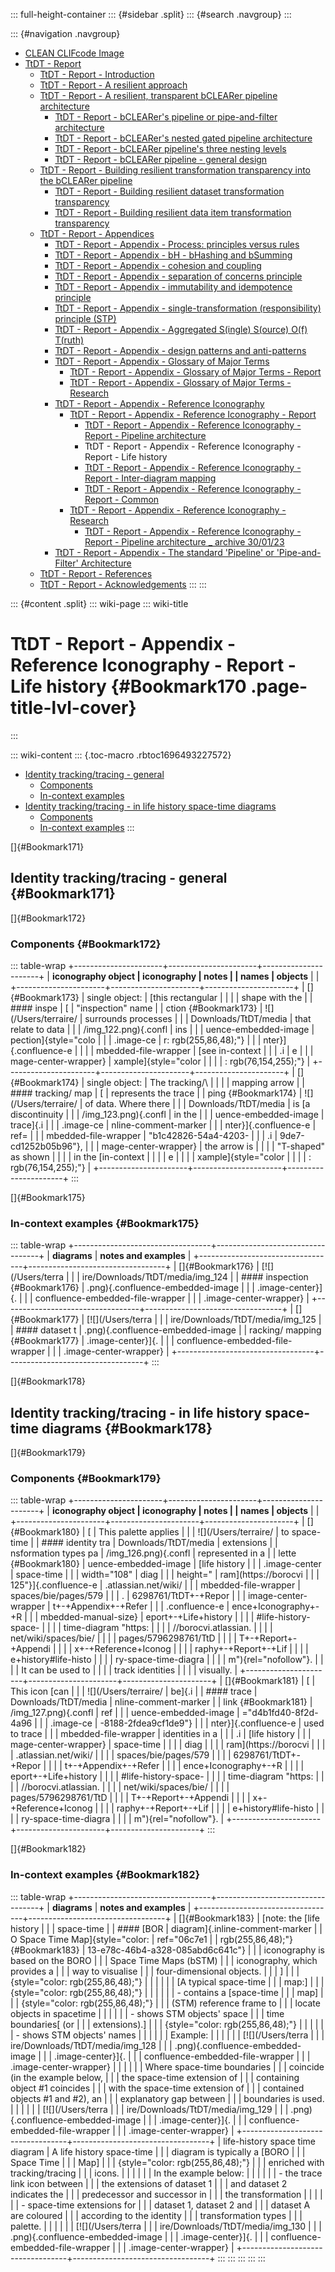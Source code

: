 ::: full-height-container
::: {#sidebar .split}
::: {#search .navgroup}
:::

::: {#navigation .navgroup}
-   [CLEAN CLIFcode Image](page5501091875.html)
-   [TtDT - Report](page5766283265.html)
    -   [TtDT - Report - Introduction](page5765071213.html)
    -   [TtDT - Report - A resilient approach](page5769560149.html)
    -   [TtDT - Report - A resilient, transparent bCLEARer pipeline
        architecture](page5766316210.html)
        -   [TtDT - Report - bCLEARer\'s pipeline or pipe-and-filter
            architecture](page5773230168.html)
        -   [TtDT - Report - bCLEARer\'s nested gated pipeline
            architecture](page5773656071.html)
        -   [TtDT - Report - bCLEARer pipeline\'s three nesting
            levels](page5766545422.html)
        -   [TtDT - Report - bCLEARer pipeline - general
            design](page5775163422.html)
    -   [TtDT - Report - Building resilient transformation transparency
        into the bCLEARer pipeline](page5769494532.html)
        -   [TtDT - Report - Building resilient dataset transformation
            transparency](page5765136857.html)
        -   [TtDT - Report - Building resilient data item transformation
            transparency](page5766316201.html)
    -   [TtDT - Report - Appendices](page5768675336.html)
        -   [TtDT - Report - Appendix - Process: principles versus
            rules](page5769003012.html)
        -   [TtDT - Report - Appendix - bH - bHashing and
            bSumming](page5768839184.html)
        -   [TtDT - Report - Appendix - cohesion and
            coupling](page5772804097.html)
        -   [TtDT - Report - Appendix - separation of concerns
            principle](page5772804106.html)
        -   [TtDT - Report - Appendix - immutability and idempotence
            principle](page5772869633.html)
        -   [TtDT - Report - Appendix - single-transformation
            (responsibility) principle (STP)](page5772804114.html)
        -   [TtDT - Report - Appendix - Aggregated S(ingle) S(ource)
            O(f) T(ruth)](page5773328385.html)
        -   [TtDT - Report - Appendix - design patterns and
            anti-patterns](page5775982593.html)
        -   [TtDT - Report - Appendix - Glossary of Major
            Terms](page5780340771.html)
            -   [TtDT - Report - Appendix - Glossary of Major Terms -
                Report](page5793284135.html)
            -   [TtDT - Report - Appendix - Glossary of Major Terms -
                Research](page5793218610.html)
        -   [TtDT - Report - Appendix - Reference
            Iconography](page5784010894.html)
            -   [TtDT - Report - Appendix - Reference Iconography -
                Report](page5783355393.html)
                -   [TtDT - Report - Appendix - Reference Iconography -
                    Report - Pipeline architecture](page5797249025.html)
                -   TtDT - Report - Appendix - Reference Iconography -
                    Report - Life history
                -   [TtDT - Report - Appendix - Reference Iconography -
                    Report - Inter-diagram mapping](page5796299378.html)
                -   [TtDT - Report - Appendix - Reference Iconography -
                    Report - Common](page5796299991.html)
            -   [TtDT - Report - Appendix - Reference Iconography -
                Research](page5785092097.html)
                -   [TtDT - Report - Appendix - Reference Iconography -
                    Report - Pipeline architecture \_ archive
                    30/01/23](page5796331521.html)
        -   [TtDT - Report - Appendix - The standard \'Pipeline\' or
            \'Pipe-and-Filter\' Architecture](page5784338433.html)
    -   [TtDT - Report - References](page5766578192.html)
    -   [TtDT - Report - Acknowledgements](page5766545409.html)
:::
:::

::: {#content .split}
::: wiki-page
::: wiki-title
# TtDT - Report - Appendix - Reference Iconography - Report - Life history {#Bookmark170 .page-title-lvl-cover}
:::

::: wiki-content
::: {.toc-macro .rbtoc1696493227572}
-   [Identity tracking/tracing -
    general](#Bookmark171 "Identity tracking/tracing - general")
    -   [Components](#Bookmark172 "Components")
    -   [In-context examples](#Bookmark175 "In-context examples")
-   [Identity tracking/tracing - in life history space-time
    diagrams](#Bookmark178 "Identity tracking/tracing - in life history space-time diagrams")
    -   [Components](#Bookmark179 "Components")
    -   [In-context examples](#Bookmark182 "In-context examples")
:::

[]{#Bookmark171}

## Identity tracking/tracing - general {#Bookmark171}

[]{#Bookmark172}

### Components {#Bookmark172}

::: table-wrap
+----------------------+----------------------+----------------------+
| **iconography object | **iconography        | **notes**            |
| names**              | objects**            |                      |
+----------------------+----------------------+----------------------+
| []{#Bookmark173}     | single object:       | [this rectangular    |
|                      |                      | shape with the       |
| #### inspe           | [                    | "inspection" name    |
| ction {#Bookmark173} | ![](/Users/terraire/ | surrounds processes  |
|                      | Downloads/TtDT/media | that relate to data  |
|                      | /img_122.png){.confl | ins                  |
|                      | uence-embedded-image | pection]{style="colo |
|                      | .image-ce            | r: rgb(255,86,48);"} |
|                      | nter}]{.confluence-e |                      |
|                      | mbedded-file-wrapper | [see in-context      |
|                      | .i                   | e                    |
|                      | mage-center-wrapper} | xample]{style="color |
|                      |                      | : rgb(76,154,255);"} |
+----------------------+----------------------+----------------------+
| []{#Bookmark174}     | single object:       | The tracking/\       |
|                      |                      | mapping arrow        |
| #### tracking/ map   | [                    | represents the trace |
| ping  {#Bookmark174} | ![](/Users/terraire/ | of data. Where there |
|                      | Downloads/TtDT/media | is [a discontinuity  |
|                      | /img_123.png){.confl | in the               |
|                      | uence-embedded-image | trace]{.i            |
|                      | .image-ce            | nline-comment-marker |
|                      | nter}]{.confluence-e | ref=                 |
|                      | mbedded-file-wrapper | "b1c42826-54a4-4203- |
|                      | .i                   | 9de7-cd1252b05b96"}, |
|                      | mage-center-wrapper} | the arrow is         |
|                      |                      | "T-shaped" as shown  |
|                      |                      | in the [in-context   |
|                      |                      | e                    |
|                      |                      | xample]{style="color |
|                      |                      | : rgb(76,154,255);"} |
+----------------------+----------------------+----------------------+
:::

[]{#Bookmark175}

### In-context examples {#Bookmark175}

::: table-wrap
+----------------------------------+----------------------------------+
| **diagrams**                     | **notes and examples**           |
+----------------------------------+----------------------------------+
| []{#Bookmark176}                 | [![](/Users/terra                |
|                                  | ire/Downloads/TtDT/media/img_124 |
| #### inspection {#Bookmark176}   | .png){.confluence-embedded-image |
|                                  | .image-center}]{.                |
|                                  | confluence-embedded-file-wrapper |
|                                  | .image-center-wrapper}           |
+----------------------------------+----------------------------------+
| []{#Bookmark177}                 | [![](/Users/terra                |
|                                  | ire/Downloads/TtDT/media/img_125 |
| #### dataset t                   | .png){.confluence-embedded-image |
| racking/ mapping  {#Bookmark177} | .image-center}]{.                |
|                                  | confluence-embedded-file-wrapper |
|                                  | .image-center-wrapper}           |
+----------------------------------+----------------------------------+
:::

[]{#Bookmark178}

## Identity tracking/tracing - in life history space-time diagrams {#Bookmark178}

[]{#Bookmark179}

### Components {#Bookmark179}

::: table-wrap
+----------------------+----------------------+----------------------+
| **iconography object | **iconography        | **notes**            |
| names**              | objects**            |                      |
+----------------------+----------------------+----------------------+
| []{#Bookmark180}     | [                    | This palette applies |
|                      | ![](/Users/terraire/ | to space-time        |
| #### identity tra    | Downloads/TtDT/media | extensions           |
| nsformation types pa | /img_126.png){.confl | represented in a     |
| lette {#Bookmark180} | uence-embedded-image | [life history        |
|                      | .image-center        | space-time           |
|                      | width="108"          | diag                 |
|                      | height="             | ram](https://borocvi |
|                      | 125"}]{.confluence-e | .atlassian.net/wiki/ |
|                      | mbedded-file-wrapper | spaces/bie/pages/579 |
|                      | .                    | 6298761/TtDT+-+Repor |
|                      | image-center-wrapper | t+-+Appendix+-+Refer |
|                      | .confluence-e        | ence+Iconography+-+R |
|                      | mbedded-manual-size} | eport+-+Life+history |
|                      |                      | #life-history-space- |
|                      |                      | time-diagram "https: |
|                      |                      | //borocvi.atlassian. |
|                      |                      | net/wiki/spaces/bie/ |
|                      |                      | pages/5796298761/TtD |
|                      |                      | T+-+Report+-+Appendi |
|                      |                      | x+-+Reference+Iconog |
|                      |                      | raphy+-+Report+-+Lif |
|                      |                      | e+history#life-histo |
|                      |                      | ry-space-time-diagra |
|                      |                      | m"){rel="nofollow"}. |
|                      |                      | It can be used to    |
|                      |                      | track identities     |
|                      |                      | visually.            |
+----------------------+----------------------+----------------------+
| []{#Bookmark181}     | [                    | This icon [can       |
|                      | ![](/Users/terraire/ | be]{.i               |
| #### trace           | Downloads/TtDT/media | nline-comment-marker |
|  link {#Bookmark181} | /img_127.png){.confl | ref                  |
|                      | uence-embedded-image | ="d4b1fd40-8f2d-4a96 |
|                      | .image-ce            | -8188-2fdea9cf1de9"} |
|                      | nter}]{.confluence-e | used to trace        |
|                      | mbedded-file-wrapper | identities in a      |
|                      | .i                   | [life history        |
|                      | mage-center-wrapper} | space-time           |
|                      |                      | diag                 |
|                      |                      | ram](https://borocvi |
|                      |                      | .atlassian.net/wiki/ |
|                      |                      | spaces/bie/pages/579 |
|                      |                      | 6298761/TtDT+-+Repor |
|                      |                      | t+-+Appendix+-+Refer |
|                      |                      | ence+Iconography+-+R |
|                      |                      | eport+-+Life+history |
|                      |                      | #life-history-space- |
|                      |                      | time-diagram "https: |
|                      |                      | //borocvi.atlassian. |
|                      |                      | net/wiki/spaces/bie/ |
|                      |                      | pages/5796298761/TtD |
|                      |                      | T+-+Report+-+Appendi |
|                      |                      | x+-+Reference+Iconog |
|                      |                      | raphy+-+Report+-+Lif |
|                      |                      | e+history#life-histo |
|                      |                      | ry-space-time-diagra |
|                      |                      | m"){rel="nofollow"}. |
+----------------------+----------------------+----------------------+
:::

[]{#Bookmark182}

### In-context examples {#Bookmark182}

::: table-wrap
+----------------------------------+----------------------------------+
| **diagrams**                     | **notes and examples**           |
+----------------------------------+----------------------------------+
| []{#Bookmark183}                 | [note: the [life history         |
|                                  | space-time                       |
| #### [BOR                        | diagram]{.inline-comment-marker  |
| O Space Time Map]{style="color:  | ref="06c7e1                      |
| rgb(255,86,48);"} {#Bookmark183} | 13-e78c-46b4-a328-085abd6c641c"} |
|                                  | iconography is based on the BORO |
|                                  | Space Time Maps (bSTM)           |
|                                  | iconography, which provides a    |
|                                  | way to visualise                 |
|                                  | four-dimensional objects.        |
|                                  | ]                                |
|                                  | {style="color: rgb(255,86,48);"} |
|                                  |                                  |
|                                  | [A typical space-time            |
|                                  | map:]                            |
|                                  | {style="color: rgb(255,86,48);"} |
|                                  |                                  |
|                                  | -   contains a [space-time       |
|                                  |     map]                         |
|                                  | {style="color: rgb(255,86,48);"} |
|                                  |     (STM) reference frame to     |
|                                  |     locate objects in spacetime  |
|                                  |                                  |
|                                  | -   shows STM objects\' space    |
|                                  |     time boundaries[ (or         |
|                                  |     extensions).]                |
|                                  | {style="color: rgb(255,86,48);"} |
|                                  |                                  |
|                                  | -   shows STM objects\' names    |
|                                  |                                  |
|                                  | Example:                         |
|                                  |                                  |
|                                  | [![](/Users/terra                |
|                                  | ire/Downloads/TtDT/media/img_128 |
|                                  | .png){.confluence-embedded-image |
|                                  | .image-center}]{.                |
|                                  | confluence-embedded-file-wrapper |
|                                  | .image-center-wrapper}           |
|                                  |                                  |
|                                  | Where space-time boundaries      |
|                                  | coincide (in the example below,  |
|                                  | the space-time extension of      |
|                                  | containing object #1 coincides   |
|                                  | with the space-time extension of |
|                                  | contained objects #1 and #2), an |
|                                  | explanatory gap between          |
|                                  | boundaries is used.              |
|                                  |                                  |
|                                  | [![](/Users/terra                |
|                                  | ire/Downloads/TtDT/media/img_129 |
|                                  | .png){.confluence-embedded-image |
|                                  | .image-center}]{.                |
|                                  | confluence-embedded-file-wrapper |
|                                  | .image-center-wrapper}           |
+----------------------------------+----------------------------------+
| life-history space time diagram  | A life history space-time        |
|                                  | diagram is typically a [BORO     |
|                                  | Space Time                       |
|                                  | Map]                             |
|                                  | {style="color: rgb(255,86,48);"} |
|                                  | enriched with tracking/tracing   |
|                                  | icons.                           |
|                                  |                                  |
|                                  | In the example below:            |
|                                  |                                  |
|                                  | -   the trace link icon between  |
|                                  |     the extensions of dataset 1  |
|                                  |     and dataset 2 indicates the  |
|                                  |     predecessor and successor in |
|                                  |     the transformation           |
|                                  |                                  |
|                                  | -   space-time extensions for    |
|                                  |     dataset 1, dataset 2 and     |
|                                  |     dataset A are coloured       |
|                                  |     according to the identity    |
|                                  |     transformation types         |
|                                  |     palette.                     |
|                                  |                                  |
|                                  | [![](/Users/terra                |
|                                  | ire/Downloads/TtDT/media/img_130 |
|                                  | .png){.confluence-embedded-image |
|                                  | .image-center}]{.                |
|                                  | confluence-embedded-file-wrapper |
|                                  | .image-center-wrapper}           |
+----------------------------------+----------------------------------+
:::
:::
:::
:::
:::
